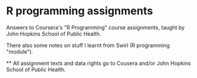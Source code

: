R programming assignments
=========================

Answers to Coursera's "R Programming" course assignments, taught by John Hopkins School of Public Health.

There also some notes on stuff I learnt from Swirl (R programming "module").


** All assignment texts and data rights go to Cousera and/or John Hopkins School of Public Health.
